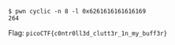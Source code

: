 ```
$ pwn cyclic -n 8 -l 0x6261616161616169
264
```

Flag: `picoCTF{c0ntr0ll3d_clutt3r_1n_my_buff3r}`